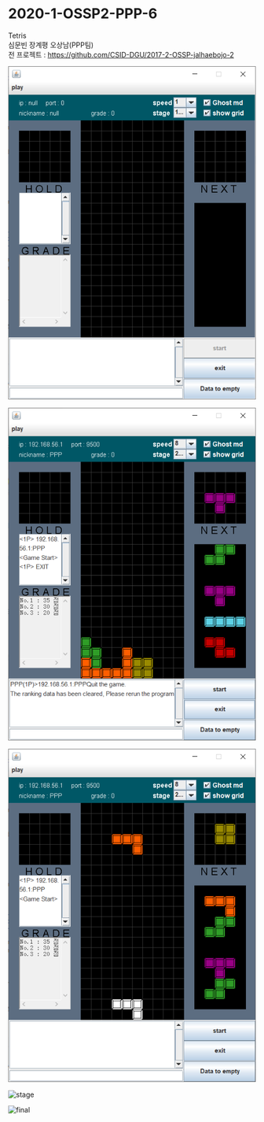 # 2020-1-OSSP2-PPP-6
Tetris  
심문빈 장계평 오상남(PPP팀)  
전 프로젝트 : https://github.com/CSID-DGU/2017-2-OSSP-jalhaebojo-2

![UI](https://github.com/CSID-DGU/2020-1-OSSP2-PPP-6/blob/master/%EC%8B%A4%ED%96%89%ED%99%94%EB%A9%B4/UI.png)

![DataToRemove](https://github.com/CSID-DGU/2020-1-OSSP2-PPP-6/blob/master/%EC%8B%A4%ED%96%89%ED%99%94%EB%A9%B4/%EB%8D%B0%EC%9D%B4%ED%84%B0%20%EC%A7%80%EC%9A%B0%EA%B8%B0.png)

![RankTest](https://github.com/CSID-DGU/2020-1-OSSP2-PPP-6/blob/master/%EC%8B%A4%ED%96%89%ED%99%94%EB%A9%B4/%EC%84%B1%EC%A0%81%20%EC%B0%BD%20test.png)

![stage](https://github.com/arthurwxn/2020-1-OSSP2-PPP-6/blob/master/%EC%8B%A4%ED%96%89%ED%99%94%EB%A9%B4/%EB%82%9C%EC%9D%B4%EB%8F%84%20%EA%B8%B0%EB%8A%A5.png)

![final](https://github.com/arthurwxn/2020-1-OSSP2-PPP-6/blob/master/%EC%8B%A4%ED%96%89%ED%99%94%EB%A9%B4/%EC%B5%9C%EC%A2%85.png)
